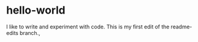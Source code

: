 # hello-world
I like to write and experiment with code.
This is my first edit of the readme-edits branch.,
